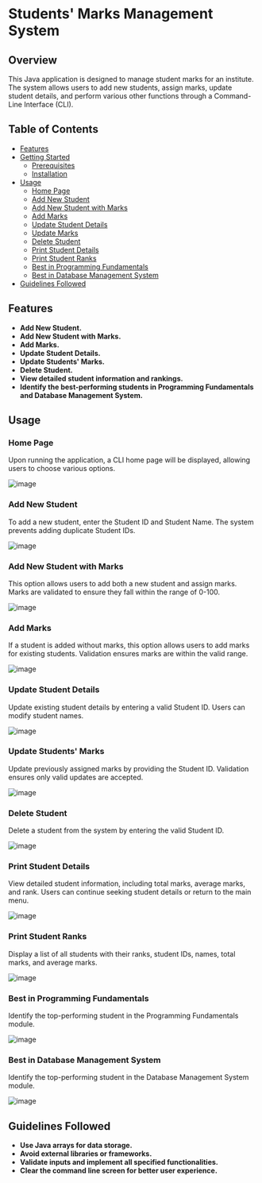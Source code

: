 # Students' Marks Management System

## Overview
<a name="overview"></a>

This Java application is designed to manage student marks for an institute. The system allows users to add new students, assign marks, update student details, and perform various other functions through a Command-Line Interface (CLI).

## Table of Contents

- [Features](#features)
- [Getting Started](#getting-started)
  - [Prerequisites](#prerequisites)
  - [Installation](#installation)
- [Usage](#usage)
  - [Home Page](#home-page)
  - [Add New Student](#add-new-student)
  - [Add New Student with Marks](#add-new-student-with-marks)
  - [Add Marks](#add-marks)
  - [Update Student Details](#update-student-details)
  - [Update Marks](#update-marks)
  - [Delete Student](#delete-student)
  - [Print Student Details](#print-student-details)
  - [Print Student Ranks](#print-student-ranks)
  - [Best in Programming Fundamentals](#best-in-programming-fundamentals)
  - [Best in Database Management System](#best-in-database-management-system)
- [Guidelines Followed](#guidelines)

## Features

- **Add New Student.**
- **Add New Student with Marks.**
- **Add Marks.** 
- **Update Student Details.**
- **Update Students' Marks.**
- **Delete Student.**
- **View detailed student information and rankings.**
- **Identify the best-performing students in Programming Fundamentals and Database Management System.**


## Usage

### Home Page

Upon running the application, a CLI home page will be displayed, allowing users to choose various options.

![image](https://github.com/SanduniNavoda/Project-Library/assets/152306126/21179fcf-8e3a-4d77-9629-1cd8950c1d95)



### Add New Student

To add a new student, enter the Student ID and Student Name. The system prevents adding duplicate Student IDs.

![image](https://github.com/SanduniNavoda/Project-Library/assets/152306126/dab268a4-e73b-4128-abed-3f1c3b5c7169)


### Add New Student with Marks

This option allows users to add both a new student and assign marks. Marks are validated to ensure they fall within the range of 0-100.

![image](https://github.com/SanduniNavoda/Project-Library/assets/152306126/38b1c13e-dfd7-43eb-af6a-5dd9b3e68655)


### Add Marks

If a student is added without marks, this option allows users to add marks for existing students. Validation ensures marks are within the valid range.

![image](https://github.com/SanduniNavoda/Project-Library/assets/152306126/283c7135-d4ab-455f-807e-324ae24632ee)


### Update Student Details

Update existing student details by entering a valid Student ID. Users can modify student names.

![image](https://github.com/SanduniNavoda/Project-Library/assets/152306126/39842627-731c-4427-b0bc-beec5d1b5278)


### Update Students' Marks

Update previously assigned marks by providing the Student ID. Validation ensures only valid updates are accepted.

![image](https://github.com/SanduniNavoda/Project-Library/assets/152306126/6c39253c-73bf-4dfc-90f7-055d7480ae12)


### Delete Student

Delete a student from the system by entering the valid Student ID.

![image](https://github.com/SanduniNavoda/Project-Library/assets/152306126/0be36759-9343-4f1e-9a90-6170caba7551)


### Print Student Details

View detailed student information, including total marks, average marks, and rank. Users can continue seeking student details or return to the main menu.

![image](https://github.com/SanduniNavoda/Project-Library/assets/152306126/ecb5bfe6-af49-4282-953b-b1bd50d925b3)


### Print Student Ranks

Display a list of all students with their ranks, student IDs, names, total marks, and average marks.

![image](https://github.com/SanduniNavoda/Project-Library/assets/152306126/146564e7-225e-4885-bec6-d2f2862f894d)


### Best in Programming Fundamentals

Identify the top-performing student in the Programming Fundamentals module.

![image](https://github.com/SanduniNavoda/Project-Library/assets/152306126/d046b78c-a3b4-492d-ac5a-910e9ee627a5)


### Best in Database Management System

Identify the top-performing student in the Database Management System module.

![image](https://github.com/SanduniNavoda/Project-Library/assets/152306126/f5087d77-adb3-49ab-bf74-53816c5facd0)

## Guidelines Followed

- **Use Java arrays for data storage.**
- **Avoid external libraries or frameworks.**
- **Validate inputs and implement all specified functionalities.**
- **Clear the command line screen for better user experience.**
 






